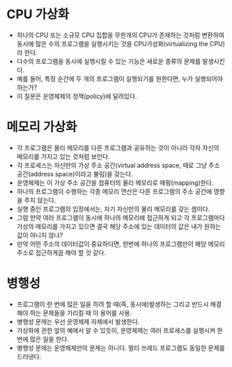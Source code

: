 # CPU 가상화
- 하나의 CPU 또는 소규모 CPU 집합을 무한개의 CPU가 존재하는 것처럼 변환하여 동시에 많은 수의 프로그램을 실행시키는 것을 CPU가상화(virtualizing the CPU)라 한다.
- 다수의 프로그램을 동시에 실행시킬 수 있는 기능은 새로운 종류의 문제를 발생시킨다.
- 예를 들어, 특정 순간에 두 개의 프로그램이 실행되기를 원한다면, 누가 실행되어야 하는가?
- 이 질문은 운영체제의 정책(policy)에 달려있다.

# 메모리 가상화
- 각 프로그램은 물리 메모리를 다른 프로그램과 공유하는 것이 아니라 각자 자신의 메모리를 가지고 있는 것처럼 보인다.
- 각 프로세스는 자신만의 가상 주소 공간(virtual address space, 때로 그냥 주소 공간(address space)이라고 불림)을 갖는다.
- 운영체제는 이 가상 주소 공간을 컴퓨터의 물리 메모리로 매핑(mapping)한다.
- 하나의 프로그램이 수행하는 각종 메모리 연산은 다른 프로그램의 주소 공간에 영향을 주지 않는다.
- 실행 중인 프로그램의 입장에서는, 자기 자신만의 물리 메모리를 갖는 셈이다.
- 그럼 만약 여러 프로그램이 동시에 하나의 메모리에 접근하게 되고 각 프로그램마다 가상의 메모리를 가지고 있으면 결국 해당 주소에 있는 데이터의 값은 내가 원하는 값이 아니지 않나?
- 만약 어떤 주소의 데이터값이 중요하다면, 한번에 하나의 프로그램만이 해당 메모리 주소로 접근하게끔 해야 할 것 같다.

# 병행성
- 프로그램이 한 번에 많은 일을 하려 할 때(즉, 동시에)발생하는 그리고 반드시 해결해야 하는 문제들을 가리킬 때 이 용어를 사용.
- 병행성 문제는 우선 운영체제 자체에서 발생한다.
- 가상화에 관한 앞의 예에서 알 수 있듯이, 운영체제는 여러 프로세스를 실행시켜 한번에 많은 일을 한다.
- 병행성 문제는 운영체제만의 문제는 아니다. 멀티 쓰레드 프로그램도 동일한 문제를 드러낸다. 
